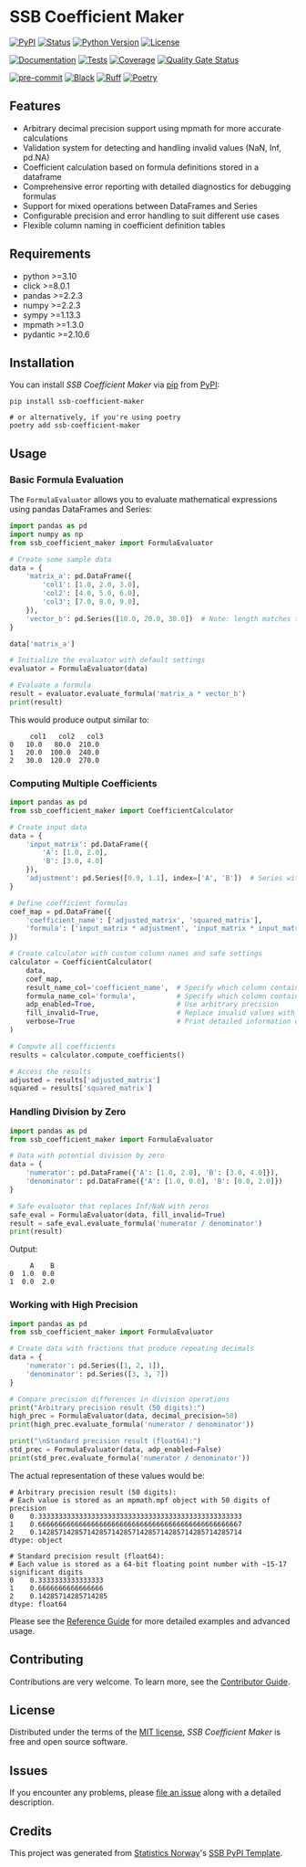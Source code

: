 # SSB Coefficient Maker

[![PyPI](https://img.shields.io/pypi/v/ssb-coefficient-maker.svg)][pypi status]
[![Status](https://img.shields.io/pypi/status/ssb-coefficient-maker.svg)][pypi status]
[![Python Version](https://img.shields.io/pypi/pyversions/ssb-coefficient-maker)][pypi status]
[![License](https://img.shields.io/pypi/l/ssb-coefficient-maker)][license]

[![Documentation](https://github.com/statisticsnorway/ssb-coefficient-maker/actions/workflows/docs.yml/badge.svg)][documentation]
[![Tests](https://github.com/statisticsnorway/ssb-coefficient-maker/actions/workflows/tests.yml/badge.svg)][tests]
[![Coverage](https://sonarcloud.io/api/project_badges/measure?project=statisticsnorway_ssb-coefficient-maker&metric=coverage)][sonarcov]
[![Quality Gate Status](https://sonarcloud.io/api/project_badges/measure?project=statisticsnorway_ssb-coefficient-maker&metric=alert_status)][sonarquality]

[![pre-commit](https://img.shields.io/badge/pre--commit-enabled-brightgreen?logo=pre-commit&logoColor=white)][pre-commit]
[![Black](https://img.shields.io/badge/code%20style-black-000000.svg)][black]
[![Ruff](https://img.shields.io/endpoint?url=https://raw.githubusercontent.com/astral-sh/ruff/main/assets/badge/v2.json)](https://github.com/astral-sh/ruff)
[![Poetry](https://img.shields.io/endpoint?url=https://python-poetry.org/badge/v0.json)][poetry]

[pypi status]: https://pypi.org/project/ssb-coefficient-maker/
[documentation]: https://statisticsnorway.github.io/ssb-coefficient-maker
[tests]: https://github.com/statisticsnorway/ssb-coefficient-maker/actions?workflow=Tests

[sonarcov]: https://sonarcloud.io/summary/overall?id=statisticsnorway_ssb-coefficient-maker
[sonarquality]: https://sonarcloud.io/summary/overall?id=statisticsnorway_ssb-coefficient-maker
[pre-commit]: https://github.com/pre-commit/pre-commit
[black]: https://github.com/psf/black
[poetry]: https://python-poetry.org/

## Features

- Arbitrary decimal precision support using mpmath for more accurate calculations
- Validation system for detecting and handling invalid values (NaN, Inf, pd.NA)
- Coefficient calculation based on formula definitions stored in a dataframe
- Comprehensive error reporting with detailed diagnostics for debugging formulas
- Support for mixed operations between DataFrames and Series
- Configurable precision and error handling to suit different use cases
- Flexible column naming in coefficient definition tables

## Requirements

- python >=3.10
- click >=8.0.1
- pandas >=2.2.3
- numpy >=2.2.3
- sympy >=1.13.3
- mpmath >=1.3.0
- pydantic >=2.10.6

## Installation

You can install _SSB Coefficient Maker_ via [pip] from [PyPI]:

```console
pip install ssb-coefficient-maker

# or alternatively, if you're using poetry
poetry add ssb-coefficient-maker
```

## Usage

### Basic Formula Evaluation
The `FormulaEvaluator` allows you to evaluate mathematical expressions using pandas DataFrames and Series:

```python
import pandas as pd
import numpy as np
from ssb_coefficient_maker import FormulaEvaluator

# Create some sample data
data = {
    'matrix_a': pd.DataFrame({
        'col1': [1.0, 2.0, 3.0],
        'col2': [4.0, 5.0, 6.0],
        'col3': [7.0, 8.0, 9.0],
    }),
    'vector_b': pd.Series([10.0, 20.0, 30.0])  # Note: length matches the number of columns in matrix_a
}

data['matrix_a']
```

```python
# Initialize the evaluator with default settings
evaluator = FormulaEvaluator(data)

# Evaluate a formula
result = evaluator.evaluate_formula('matrix_a * vector_b')
print(result)
```

This would produce output similar to:
```
     col1   col2   col3
0   10.0   80.0  210.0
1   20.0  100.0  240.0
2   30.0  120.0  270.0
```

### Computing Multiple Coefficients

```python
import pandas as pd
from ssb_coefficient_maker import CoefficientCalculator

# Create input data
data = {
    'input_matrix': pd.DataFrame({
        'A': [1.0, 2.0],
        'B': [3.0, 4.0]
    }),
    'adjustment': pd.Series([0.9, 1.1], index=['A', 'B'])  # Series with column names as index
}

# Define coefficient formulas
coef_map = pd.DataFrame({
    'coefficient_name': ['adjusted_matrix', 'squared_matrix'],
    'formula': ['input_matrix * adjustment', 'input_matrix * input_matrix']
})

# Create calculator with custom column names and safe settings
calculator = CoefficientCalculator(
    data,
    coef_map,
    result_name_col='coefficient_name',  # Specify which column contains result names
    formula_name_col='formula',          # Specify which column contains formulas
    adp_enabled=True,                    # Use arbitrary precision
    fill_invalid=True,                   # Replace invalid values with zeros
    verbose=True                         # Print detailed information during calculation
)

# Compute all coefficients
results = calculator.compute_coefficients()

# Access the results
adjusted = results['adjusted_matrix']
squared = results['squared_matrix']
```

### Handling Division by Zero

```python
import pandas as pd
from ssb_coefficient_maker import FormulaEvaluator

# Data with potential division by zero
data = {
    'numerator': pd.DataFrame({'A': [1.0, 2.0], 'B': [3.0, 4.0]}),
    'denominator': pd.DataFrame({'A': [1.0, 0.0], 'B': [0.0, 2.0]})
}

# Safe evaluator that replaces Inf/NaN with zeros
safe_eval = FormulaEvaluator(data, fill_invalid=True)
result = safe_eval.evaluate_formula('numerator / denominator')
print(result)
```

Output:
```
     A    B
0  1.0  0.0
1  0.0  2.0
```

### Working with High Precision

```python
import pandas as pd
from ssb_coefficient_maker import FormulaEvaluator

# Create data with fractions that produce repeating decimals
data = {
    'numerator': pd.Series([1, 2, 1]),
    'denominator': pd.Series([3, 3, 7])
}

# Compare precision differences in division operations
print("Arbitrary precision result (50 digits):")
high_prec = FormulaEvaluator(data, decimal_precision=50)
print(high_prec.evaluate_formula('numerator / denominator'))

print("\nStandard precision result (float64):")
std_prec = FormulaEvaluator(data, adp_enabled=False)
print(std_prec.evaluate_formula('numerator / denominator'))
```

The actual representation of these values would be:
```
# Arbitrary precision result (50 digits):
# Each value is stored as an mpmath.mpf object with 50 digits of precision
0    0.33333333333333333333333333333333333333333333333333
1    0.66666666666666666666666666666666666666666666666667
2    0.14285714285714285714285714285714285714285714285714
dtype: object

# Standard precision result (float64):
# Each value is stored as a 64-bit floating point number with ~15-17 significant digits
0    0.3333333333333333
1    0.6666666666666666
2    0.14285714285714285
dtype: float64
```

Please see the [Reference Guide] for more detailed examples and advanced usage.

## Contributing

Contributions are very welcome.
To learn more, see the [Contributor Guide].

## License

Distributed under the terms of the [MIT license][license],
_SSB Coefficient Maker_ is free and open source software.

## Issues

If you encounter any problems,
please [file an issue] along with a detailed description.

## Credits

This project was generated from [Statistics Norway]'s [SSB PyPI Template].

[statistics norway]: https://www.ssb.no/en
[pypi]: https://pypi.org/
[ssb pypi template]: https://github.com/statisticsnorway/ssb-pypitemplate
[file an issue]: https://github.com/statisticsnorway/ssb-coefficient-maker/issues
[pip]: https://pip.pypa.io/

<!-- github-only -->

[license]: https://github.com/statisticsnorway/ssb-coefficient-maker/blob/main/LICENSE
[contributor guide]: https://github.com/statisticsnorway/ssb-coefficient-maker/blob/main/CONTRIBUTING.md
[reference guide]: https://statisticsnorway.github.io/ssb-coefficient-maker/reference.html
